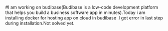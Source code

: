 
#I am working on budibase(Budibase is a low-code development platform that helps you build a business software app in minutes).Today i am installing docker for hosting app on cloud in budibase .I got error in last step during installation.Not solved yet.

